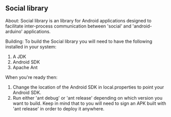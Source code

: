 
Social library
-------------------------------------------------------------------------------

About:
Social library is an library for Android applications designed to facilitate
inter-process communication between 'social' and 'android-arduino' applications.

Building:
To build the Social library you will need to have the following
installed in your system:

1. A JDK
2. Android SDK
3. Apache Ant

When you're ready then:
 
1. Change the location of the Android SDK in local.properties to point your
Android SDK.
2. Run either 'ant debug' or 'ant release' depending on which version you
want to build. Keep in mind that to you will need to sign an APK built with
'ant release' in order to deploy it anywhere. 
